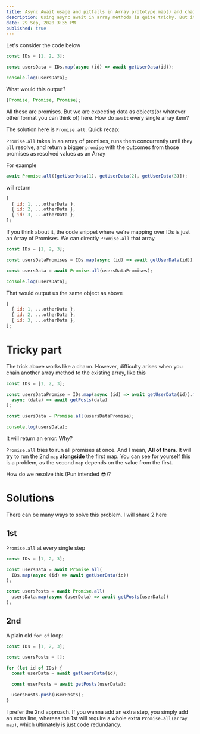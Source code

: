 ```yaml
---
title: Async Await usage and pitfalls in Array.prototype.map() and chaining
description: Using async await in array methods is quite tricky. But it gets even trickier when you chain multiple array methods. Find out how.
date: 29 Sep, 2020 3:35 PM
published: true
---
```


Let's consider the code below

```js
const IDs = [1, 2, 3];

const usersData = IDs.map(async (id) => await getUserData(id));

console.log(usersData);
```

What would this output?

```js
[Promise, Promise, Promise];
```

All these are promises. But we are expecting data as objects(or whatever other format you can think of) here. How do `await` every single array item?

The solution here is `Promise.all`. Quick recap:

`Promise.all` takes in an array of promises, runs them concurrently until they `all` resolve, and return a bigger `promise` with the outcomes from those promises as resolved values as an Array

For example

```js
await Promise.all([getUserData(1), getUserData(2), getUserData(3)]);
```

will return

```js
[
  { id: 1, ...otherData },
  { id: 2, ...otherData },
  { id: 3, ...otherData },
];
```

If you think about it, the code snippet where we're mapping over IDs is just an Array of Promises. We can directly `Promise.all` that array

```js
const IDs = [1, 2, 3];

const usersDataPromises = IDs.map(async (id) => await getUserData(id));

const usersData = await Promise.all(usersDataPromises);

console.log(usersData);
```

That would output us the same object as above

```js
[
  { id: 1, ...otherData },
  { id: 2, ...otherData },
  { id: 3, ...otherData },
];
```

# Tricky part

The trick above works like a charm. However, difficulty arises when you chain another array method to the existing array, like this

```js
const IDs = [1, 2, 3];

const usersDataPromise = IDs.map(async (id) => await getUserData(id)).map(
  async (data) => await getPosts(data)
);

const usersData = Promise.all(usersDataPromise);

console.log(usersData);
```

It will return an error. Why?

`Promise.all` tries to run all promises at once. And I mean, **All of them**. It will try to run the 2nd `map` **alongside** the first map. You can see for yourself this is a problem, as the second `map` depends on the value from the first.

How do we resolve this (Pun intended 😎)?

# Solutions

There can be many ways to solve this problem. I will share 2 here

## 1st

`Promise.all` at every single step

```js
const IDs = [1, 2, 3];

const usersData = await Promise.all(
  IDs.map(async (id) => await getUserData(id))
);

const usersPosts = await Promise.all(
  usersData.map(async (userData) => await getPosts(userData))
);
```

## 2nd

A plain old `for of` loop:

```js
const IDs = [1, 2, 3];

const usersPosts = [];

for (let id of IDs) {
  const userData = await getUsersData(id);

  const userPosts = await getPosts(userData);

  usersPosts.push(userPosts);
}
```

I prefer the 2nd approach. If you wanna add an extra step, you simply add an extra line, whereas the 1st will require a whole extra `Promise.all(array map)`, which ultimately is just code redundancy.
